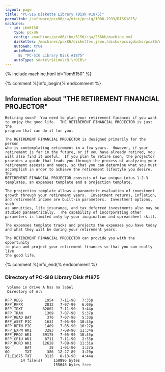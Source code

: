 ```yaml
---
layout: page
title: "PC-SIG Diskette Library (Disk #1875)"
permalink: /software/pcx86/sw/misc/pcsig/1000-1999/DISK1875/
machines:
  - id: ibm5150
    type: pcx86
    config: /machines/pcx86/ibm/5150/cga/256kb/machine.xml
    diskettes: /machines/pcx86/diskettes.json,/disks/pcsigdisks/pcx86/diskettes.json
    autoGen: true
    autoMount:
      B: "PC-SIG Library Disk #1875"
    autoType: $date\r$time\rB:\rDIR\r
---
```


{% include machine.html id="ibm5150" %}

{% comment %}info_begin{% endcomment %}

## Information about "THE RETIREMENT FINANCIAL PROJECTOR"

    Retiring soon?  You need to plan your retirement finances if you want
    to enjoy the good life.  THE RETIREMENT FINANCIAL PROJECTOR is just the
    program that can do it for you.
    
    The RETIREMENT FINANCIAL PROJECTOR is designed primarily for the person
    who is contemplating retirement in a few years.  However, if your
    retirement is far in the future, or if you have already retired, you
    will also find it useful.  If you plan to retire soon, the projector
    provides a guide that leads you through the process of analyzing your
    retirement assests and needs, so that you can determine what you must
    accomplish in order to achieve the retirement lifestyle you desire. The
    RETIREMENT FINANCIAL PROJECTOR consists of two unique Lotus 1-2-3
    templates, an expenses template and a projection template.
    
    The projection template allows a parametric evaluation of investment
    growth through your retirement years.  Investment returns, inflation,
    and retirement income are built-in parameters.  Investment options, such
    as annuities, life insurance, and tax deferred investments also may be
    studied parametrically.  The capability of incorporating other
    parameters is limited only by your imagination and spreadsheet skill.
    
    The expenses template tracks and projects the expenses you have today
    and what they will be during your retirement years.
    
    The RETIREMENT FINANCIAL PROJECTOR can provide you with the opportunity
    to plan and project your retirement finances so that you can really live
    the good life.
{% comment %}info_end{% endcomment %}


### Directory of PC-SIG Library Disk #1875

     Volume in drive A has no label
     Directory of A:\

    RFP_REGS          1954   7-11-90   7:35p
    RFP_RFPX          2812   7-07-90   6:00p
    RFP_TEXT         62062   7-11-90   3:44p
    RFP_TRAN          1309   7-07-90   5:37p
    RFP_READ BAT       370   7-07-90   5:30p
    RFP_ASET PIC      1634   7-05-90  10:35p
    RFP_RETN PIC      1409   7-05-90  10:27p
    RFP_EXPN WK1      3293   7-08-90  11:34a
    RFP_PROJ WK1     59175   7-05-90  10:35p
    RFP_CPIU WK1      8711   7-11-90   2:35p
    RFP_RCRD WK1     12628   7-08-90  11:31a
    GO       BAT        38   1-01-80   1:37a
    GO       TXT       386  12-27-89   3:20p
    FILE1875 TXT      3115   8-13-90   4:44a
           14 file(s)     158896 bytes
                          155648 bytes free

